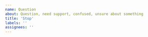 ```yaml
---
name: Question
about: Question, need support, confused, unsure about something
title: 'Stop'
labels: ''
assignees: ''
---
```

